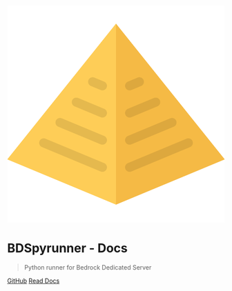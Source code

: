 ![logo](assets/pyr_icon.png)

# BDSpyrunner - Docs

> Python runner for Bedrock Dedicated Server

[GitHub](https://github.com/twoone-3/BDSpyrunner)
[Read Docs](?id=liteloaderbds-documentation)